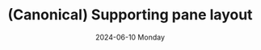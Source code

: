 ---
date:
- 2024-06-10 Monday
coverimage: ../assets/supporting-pane.webp
description: A canonical layout with a focus (primary) pane and a supporting (secondary) pane
type: showcase/layouts/canonical
layout: supportingpane
title: (Canonical) Supporting pane layout
tags:
categories:
lastMod: 2024-06-13
---